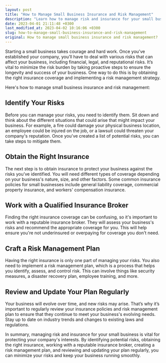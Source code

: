 ```yaml
---
layout: post
title: "How to Manage Small Business Insurance and Risk Management"
description: "Learn how to manage risk and insurance for your small business with these essential tips and insights."
date: 2023-04-01 21:11:48 +0300
last_modified_at: 2023-04-02 10:16:06 +0300
slug: how-to-manage-small-business-insurance-and-risk-management
original: How to manage small business insurance and risk management?
---
```

Starting a small business takes courage and hard work. Once you’ve established your company, you’ll have to deal with various risks that can affect your business, including financial, legal, and reputational risks. It’s vital to minimize the risk burden by taking proactive steps to ensure the longevity and success of your business. One way to do this is by obtaining the right insurance coverage and implementing a risk management strategy.

Here's how to manage small business insurance and risk management:

## Identify Your Risks

Before you can manage your risks, you need to identify them. Sit down and think about the different situations that could arise that might impact your business. For example, a fire could damage your physical business location, an employee could be injured on the job, or a lawsuit could threaten your company's reputation. Once you've created a list of potential risks, you can take steps to mitigate them.

## Obtain the Right Insurance

The next step is to obtain insurance to protect your business against the risks you’ve identified. You will need different types of coverage depending on your business's nature, size, and other factors. Some common insurance policies for small businesses include general liability coverage, commercial property insurance, and workers' compensation insurance.

## Work with a Qualified Insurance Broker

Finding the right insurance coverage can be confusing, so it's important to work with a reputable insurance broker. They will assess your business's risks and recommend the appropriate coverage for you. This will help ensure you're not underinsured or overpaying for coverage you don't need.

## Craft a Risk Management Plan

Having the right insurance is only one part of managing your risks. You also need to implement a risk management plan, which is a process that helps you identify, assess, and control risk. This can involve things like security measures, a disaster recovery plan, employee training, and more.

## Review and Update Your Plan Regularly

Your business will evolve over time, and new risks may arise. That’s why it’s important to regularly review your insurance policies and risk management plan to ensure that they continue to meet your business's evolving needs. Stay up to date on industry trends and changes to existing laws and regulations.

In summary, managing risk and insurance for your small business is vital for protecting your company's interests. By identifying potential risks, obtaining the right insurance, working with a reputable insurance broker, creating a risk management plan, and reviewing and updating your plan regularly, you can minimize your risks and keep your business running smoothly.